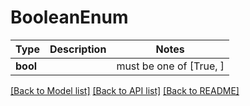 # BooleanEnum

Type | Description | Notes
------------- | ------------- | -------------
**bool** |  |  must be one of [True, ]

[[Back to Model list]](../README.md#documentation-for-models) [[Back to API list]](../README.md#documentation-for-api-endpoints) [[Back to README]](../README.md)

